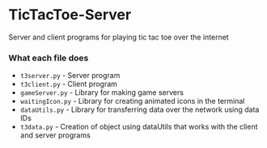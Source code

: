 # TicTacToe-Server
Server and client programs for playing tic tac toe over the internet

### What each file does
- `t3server.py` - Server program
- `t3client.py` - Client program
- `gameServer.py` - Library for making game servers
- `waitingIcon.py` - Library for creating animated icons in the terminal
- `dataUtils.py` - Library for transferring data over the network using data IDs
- `t3data.py` - Creation of object using dataUtils that works with the client and server programs
